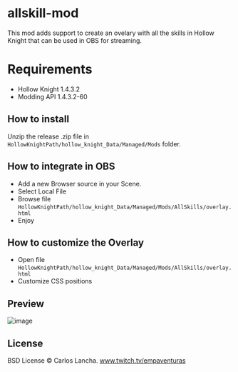 # allskill-mod

This mod adds support to create an ovelary with all the skills in Hollow Knight that can be used in OBS for streaming.

# Requirements
- Hollow Knight 1.4.3.2
- Modding API 1.4.3.2-60

## How to install

Unzip the release .zip file in `HollowKnightPath/hollow_knight_Data/Managed/Mods` folder.

## How to integrate in OBS

- Add a new Browser source in your Scene.
- Select Local File
- Browse file `HollowKnightPath/hollow_knight_Data/Managed/Mods/AllSkills/overlay.html`
- Enjoy

## How to customize the Overlay
- Open file `HollowKnightPath/hollow_knight_Data/Managed/Mods/AllSkills/overlay.html`
- Customize CSS positions

## Preview

![image](https://user-images.githubusercontent.com/5803434/137046521-501b043d-5d67-4077-b2bb-87583ce47836.png)

## License

BSD License © Carlos Lancha.
www.twitch.tv/empaventuras
